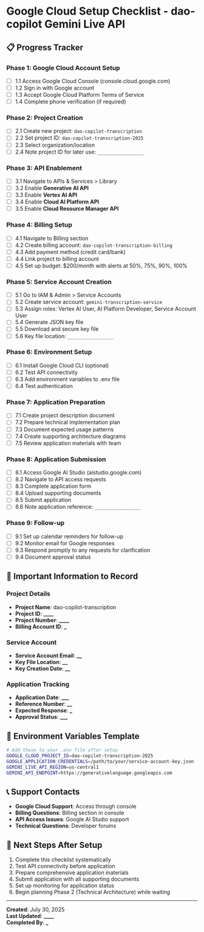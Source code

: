 # Google Cloud Setup Checklist - dao-copilot Gemini Live API

## 📋 **Progress Tracker**

### **Phase 1: Google Cloud Account Setup**

- [ ] 1.1 Access Google Cloud Console (console.cloud.google.com)
- [ ] 1.2 Sign in with Google account
- [ ] 1.3 Accept Google Cloud Platform Terms of Service
- [ ] 1.4 Complete phone verification (if required)

### **Phase 2: Project Creation**

- [ ] 2.1 Create new project: `dao-copilot-transcription`
- [ ] 2.2 Set project ID: `dao-copilot-transcription-2025`
- [ ] 2.3 Select organization/location
- [ ] 2.4 Note project ID for later use: `_________________`

### **Phase 3: API Enablement**

- [ ] 3.1 Navigate to APIs & Services > Library
- [ ] 3.2 Enable **Generative AI API**
- [ ] 3.3 Enable **Vertex AI API**
- [ ] 3.4 Enable **Cloud AI Platform API**
- [ ] 3.5 Enable **Cloud Resource Manager API**

### **Phase 4: Billing Setup**

- [ ] 4.1 Navigate to Billing section
- [ ] 4.2 Create billing account: `dao-copilot-transcription-billing`
- [ ] 4.3 Add payment method (credit card/bank)
- [ ] 4.4 Link project to billing account
- [ ] 4.5 Set up budget: $200/month with alerts at 50%, 75%, 90%, 100%

### **Phase 5: Service Account Creation**

- [ ] 5.1 Go to IAM & Admin > Service Accounts
- [ ] 5.2 Create service account: `gemini-transcription-service`
- [ ] 5.3 Assign roles: Vertex AI User, AI Platform Developer, Service Account User
- [ ] 5.4 Generate JSON key file
- [ ] 5.5 Download and secure key file
- [ ] 5.6 Key file location: `_________________`

### **Phase 6: Environment Setup**

- [ ] 6.1 Install Google Cloud CLI (optional)
- [ ] 6.2 Test API connectivity
- [ ] 6.3 Add environment variables to .env file
- [ ] 6.4 Test authentication

### **Phase 7: Application Preparation**

- [ ] 7.1 Create project description document
- [ ] 7.2 Prepare technical implementation plan
- [ ] 7.3 Document expected usage patterns
- [ ] 7.4 Create supporting architecture diagrams
- [ ] 7.5 Review application materials with team

### **Phase 8: Application Submission**

- [ ] 8.1 Access Google AI Studio (aistudio.google.com)
- [ ] 8.2 Navigate to API access requests
- [ ] 8.3 Complete application form
- [ ] 8.4 Upload supporting documents
- [ ] 8.5 Submit application
- [ ] 8.6 Note application reference: `_________________`

### **Phase 9: Follow-up**

- [ ] 9.1 Set up calendar reminders for follow-up
- [ ] 9.2 Monitor email for Google responses
- [ ] 9.3 Respond promptly to any requests for clarification
- [ ] 9.4 Document approval status

## 📝 **Important Information to Record**

### **Project Details**

- **Project Name**: dao-copilot-transcription
- **Project ID**: **********\_\_\_\_**********
- **Project Number**: ********\_\_\_\_********
- **Billing Account ID**: ********\_********

### **Service Account**

- **Service Account Email**: ******\_\_******
- **Key File Location**: ********\_\_********
- **Key Creation Date**: ********\_\_********

### **Application Tracking**

- **Application Date**: ********\_\_\_********
- **Reference Number**: ********\_\_********
- **Expected Response**: ********\_********
- **Approval Status**: ********\_\_\_********

## 🔧 **Environment Variables Template**

```bash
# Add these to your .env file after setup
GOOGLE_CLOUD_PROJECT_ID=dao-copilot-transcription-2025
GOOGLE_APPLICATION_CREDENTIALS=/path/to/your/service-account-key.json
GEMINI_LIVE_API_REGION=us-central1
GEMINI_API_ENDPOINT=https://generativelanguage.googleapis.com
```

## 📞 **Support Contacts**

- **Google Cloud Support**: Access through console
- **Billing Questions**: Billing section in console
- **API Access Issues**: Google AI Studio support
- **Technical Questions**: Developer forums

## 🎯 **Next Steps After Setup**

1. Complete this checklist systematically
2. Test API connectivity before application
3. Prepare comprehensive application materials
4. Submit application with all supporting documents
5. Set up monitoring for application status
6. Begin planning Phase 2 (Technical Architecture) while waiting

---

**Created**: July 30, 2025  
**Last Updated**: ******\_\_\_\_******  
**Completed By**: ********\_********
